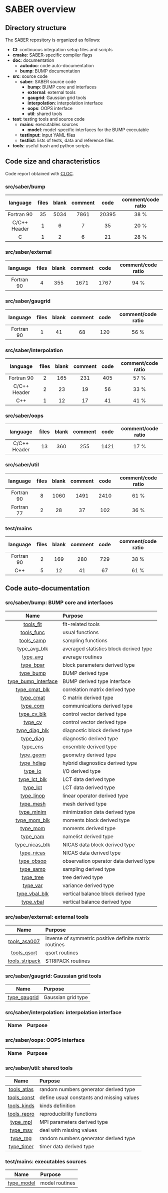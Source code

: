 # SABER overview
## Directory structure
The SABER repository is organized as follows:
* **CI**: continuous integration setup files and scripts
* **cmake**: SABER-specific compiler flags
* **doc**: documentation
  * **autodoc**: code auto-documentation
  * **bump**: BUMP documentation
* **src**: source code
  * **saber**: SABER source code
    * **bump**: BUMP core and interfaces
    * **external**: external tools
    * **gaugrid**: Gaussian grid tools
    * **interpolation**: interpolation interface
    * **oops**: OOPS interface
    * **util**: shared tools
* **test**: testing tools and source code
  * **mains**: executables sources
    * **model**: model-specific interfaces for the BUMP executable
  * **testinput**: input YAML files
  * **testlist**: lists of tests, data and reference files
* **tools**: useful bash and python scripts


## Code size and characteristics
Code report obtained with [CLOC](https://github.com/AlDanial/cloc).

### src/saber/bump

| language | files | blank | comment | code | comment/code ratio |
|:--------:|:--------:|:--------:|:--------:|:--------:|:--------:|
| Fortran 90 | 35 | 5034 | 7861 | 20395 | 38 % |
| C/C++ Header | 1 | 6 | 7 | 35 | 20 % |
| C | 1 | 2 | 6 | 21 | 28 % |


### src/saber/external

| language | files | blank | comment | code | comment/code ratio |
|:--------:|:--------:|:--------:|:--------:|:--------:|:--------:|
| Fortran 90 | 4 | 355 | 1671 | 1767 | 94 % |


### src/saber/gaugrid

| language | files | blank | comment | code | comment/code ratio |
|:--------:|:--------:|:--------:|:--------:|:--------:|:--------:|
| Fortran 90 | 1 | 41 | 68 | 120 | 56 % |


### src/saber/interpolation

| language | files | blank | comment | code | comment/code ratio |
|:--------:|:--------:|:--------:|:--------:|:--------:|:--------:|
| Fortran 90 | 2 | 165 | 231 | 405 | 57 % |
| C/C++ Header | 2 | 23 | 19 | 56 | 33 % |
| C++ | 1 | 12 | 17 | 41 | 41 % |


### src/saber/oops

| language | files | blank | comment | code | comment/code ratio |
|:--------:|:--------:|:--------:|:--------:|:--------:|:--------:|
| C/C++ Header | 13 | 360 | 255 | 1421 | 17 % |


### src/saber/util

| language | files | blank | comment | code | comment/code ratio |
|:--------:|:--------:|:--------:|:--------:|:--------:|:--------:|
| Fortran 90 | 8 | 1060 | 1491 | 2410 | 61 % |
| Fortran 77 | 2 | 28 | 37 | 102 | 36 % |


### test/mains

| language | files | blank | comment | code | comment/code ratio |
|:--------:|:--------:|:--------:|:--------:|:--------:|:--------:|
| Fortran 90 | 2 | 169 | 280 | 729 | 38 % |
| C++ | 5 | 12 | 41 | 67 | 61 % |


## Code auto-documentation
### src/saber/bump: BUMP core and interfaces

| Name | Purpose |
| :--: | :---------- |
| [tools_fit](autodoc/tools_fit.md) | fit-related tools |
| [tools_func](autodoc/tools_func.md) | usual functions |
| [tools_samp](autodoc/tools_samp.md) | sampling functions |
| [type_avg_blk](autodoc/type_avg_blk.md) | averaged statistics block derived type |
| [type_avg](autodoc/type_avg.md) | average routines |
| [type_bpar](autodoc/type_bpar.md) | block parameters derived type |
| [type_bump](autodoc/type_bump.md) | BUMP derived type |
| [type_bump_interface](autodoc/type_bump_interface.md) | BUMP derived type interface |
| [type_cmat_blk](autodoc/type_cmat_blk.md) | correlation matrix derived type |
| [type_cmat](autodoc/type_cmat.md) | C matrix derived type |
| [type_com](autodoc/type_com.md) | communications derived type |
| [type_cv_blk](autodoc/type_cv_blk.md) | control vector derived type |
| [type_cv](autodoc/type_cv.md) | control vector derived type |
| [type_diag_blk](autodoc/type_diag_blk.md) | diagnostic block derived type |
| [type_diag](autodoc/type_diag.md) | diagnostic derived type |
| [type_ens](autodoc/type_ens.md) | ensemble derived type |
| [type_geom](autodoc/type_geom.md) | geometry derived type |
| [type_hdiag](autodoc/type_hdiag.md) | hybrid diagnostics derived type |
| [type_io](autodoc/type_io.md) | I/O derived type |
| [type_lct_blk](autodoc/type_lct_blk.md) | LCT data derived type |
| [type_lct](autodoc/type_lct.md) | LCT data derived type |
| [type_linop](autodoc/type_linop.md) | linear operator derived type |
| [type_mesh](autodoc/type_mesh.md) | mesh derived type |
| [type_minim](autodoc/type_minim.md) | minimization data derived type |
| [type_mom_blk](autodoc/type_mom_blk.md) | moments block derived type |
| [type_mom](autodoc/type_mom.md) | moments derived type |
| [type_nam](autodoc/type_nam.md) | namelist derived type |
| [type_nicas_blk](autodoc/type_nicas_blk.md) | NICAS data block derived type |
| [type_nicas](autodoc/type_nicas.md) | NICAS data derived type |
| [type_obsop](autodoc/type_obsop.md) | observation operator data derived type |
| [type_samp](autodoc/type_samp.md) | sampling derived type |
| [type_tree](autodoc/type_tree.md) | tree derived type |
| [type_var](autodoc/type_var.md) | variance derived type |
| [type_vbal_blk](autodoc/type_vbal_blk.md) | vertical balance block derived type |
| [type_vbal](autodoc/type_vbal.md) | vertical balance derived type |


### src/saber/external: external tools

| Name | Purpose |
| :--: | :---------- |
| [tools_asa007](autodoc/tools_asa007.md) | inverse of symmetric positive definite matrix routines |
| [tools_qsort](autodoc/tools_qsort.md) | qsort routines |
| [tools_stripack](autodoc/tools_stripack.md) | STRIPACK routines |


### src/saber/gaugrid: Gaussian grid tools

| Name | Purpose |
| :--: | :---------- |
| [type_gaugrid](autodoc/type_gaugrid.md) | Gaussian grid type |


### src/saber/interpolation: interpolation interface

| Name | Purpose |
| :--: | :---------- |


### src/saber/oops: OOPS interface

| Name | Purpose |
| :--: | :---------- |


### src/saber/util: shared tools

| Name | Purpose |
| :--: | :---------- |
| [tools_atlas](autodoc/tools_atlas.md) | random numbers generator derived type |
| [tools_const](autodoc/tools_const.md) | define usual constants and missing values |
| [tools_kinds](autodoc/tools_kinds.md) | kinds definition |
| [tools_repro](autodoc/tools_repro.md) | reproducibility functions |
| [type_mpl](autodoc/type_mpl.md) | MPI parameters derived type |
| [type_msv](autodoc/type_msv.md) | deal with missing values |
| [type_rng](autodoc/type_rng.md) | random numbers generator derived type |
| [type_timer](autodoc/type_timer.md) | timer data derived type |


### test/mains: executables sources

| Name | Purpose |
| :--: | :---------- |
| [type_model](autodoc/type_model.md) | model routines |


